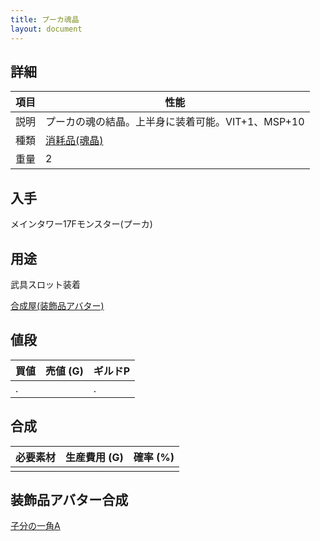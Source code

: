 ```yaml
---
title: プーカ魂晶
layout: document
---
```

## 詳細

|項目|性能|
|---|---|
|説明|プーカの魂の結晶。上半身に装着可能。VIT+1、MSP+10|
|種類|[消耗品(魂晶)](消耗品(魂晶))|
|重量|2|

## 入手

メインタワー17Fモンスター(プーカ)

## 用途

武具スロット装着

[合成屋(装飾品アバター)](合成屋(装飾品アバター))

## 値段

|買値|売値 (G)|ギルドP|
|---|---|---|
|.||.|

## 合成

|必要素材|生産費用 (G)|確率 (%)|
|---|---|---|
||||

## 装飾品アバター合成

[子分の一角A](子分の一角A)
